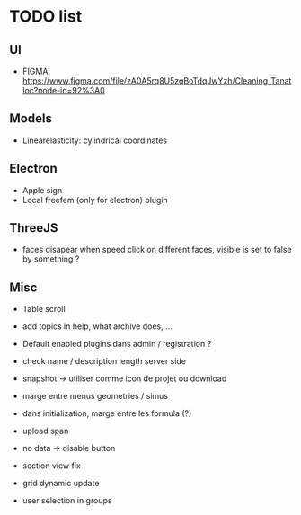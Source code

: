 # TODO list

## UI

- FIGMA: https://www.figma.com/file/zA0A5rq8U5zqBoTdqJwYzh/Cleaning_Tanatloc?node-id=92%3A0

## Models

- Linearelasticity: cylindrical coordinates

## Electron

- Apple sign
- Local freefem (only for electron) plugin

## ThreeJS

- faces disapear when speed click on different faces, visible is set to false by something ?

## Misc

- Table scroll

- add topics in help, what archive does, ...

- Default enabled plugins dans admin / registration ?

- check name / description length server side

- snapshot -> utiliser comme icon de projet ou download

- marge entre menus geometries / simus

- dans initialization, marge entre les formula (?)

- upload span

- no data -> disable button

- section view fix

- grid dynamic update

- user selection in groups

